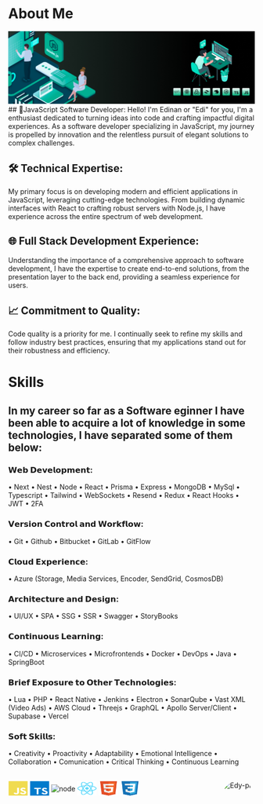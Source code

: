 # About Me
<img src="https://github.com/xTheM4ST3Rx/xTheM4ST3Rx/blob/main/FrameBG.jpg" alt=""/>
## 🚀JavaScript Software Developer:
Hello! I'm Edinan or "Edi" for you, I'm a enthusiast dedicated to turning ideas into code and crafting impactful digital experiences. As a software developer specializing in JavaScript, my journey is propelled by innovation and the relentless pursuit of elegant solutions to complex challenges.

## 🛠️ Technical Expertise:
My primary focus is on developing modern and efficient applications in JavaScript, leveraging cutting-edge technologies. From building dynamic interfaces with React to crafting robust servers with Node.js, I have experience across the entire spectrum of web development.

## 🌐 Full Stack Development Experience:
Understanding the importance of a comprehensive approach to software development, I have the expertise to create end-to-end solutions, from the presentation layer to the back end, providing a seamless experience for users.

## 📈 Commitment to Quality:
Code quality is a priority for me. I continually seek to refine my skills and follow industry best practices, ensuring that my applications stand out for their robustness and efficiency.

# Skills
## In my career so far as a Software eginner I have been able to acquire a lot of knowledge in some technologies, I have separated some of them below:

### 𝗪𝗲𝗯 𝗗𝗲𝘃𝗲𝗹𝗼𝗽𝗺𝗲𝗻𝘁:
• Next
• Nest
• Node
• React
• Prisma
• Express
• MongoDB
• MySql
• Typescript
• Tailwind
• WebSockets
• Resend
• Redux
• React Hooks
• JWT
• 2FA

### 𝗩𝗲𝗿𝘀𝗶𝗼𝗻 𝗖𝗼𝗻𝘁𝗿𝗼𝗹 𝗮𝗻𝗱 𝗪𝗼𝗿𝗸𝗳𝗹𝗼𝘄:
• Git
• Github
• Bitbucket
• GitLab
• GitFlow

### 𝗖𝗹𝗼𝘂𝗱 𝗘𝘅𝗽𝗲𝗿𝗶𝗲𝗻𝗰𝗲:
• Azure (Storage, Media Services, Encoder, SendGrid, CosmosDB)

### 𝗔𝗿𝗰𝗵𝗶𝘁𝗲𝗰𝘁𝘂𝗿𝗲 𝗮𝗻𝗱 𝗗𝗲𝘀𝗶𝗴𝗻:
• UI/UX
• SPA
• SSG
• SSR
• Swagger
• StoryBooks

### 𝗖𝗼𝗻𝘁𝗶𝗻𝘂𝗼𝘂𝘀 𝗟𝗲𝗮𝗿𝗻𝗶𝗻𝗴:
• CI/CD
• Microservices
• Microfrontends
• Docker
• DevOps
• Java
• SpringBoot

### 𝗕𝗿𝗶𝗲𝗳 𝗘𝘅𝗽𝗼𝘀𝘂𝗿𝗲 𝘁𝗼 𝗢𝘁𝗵𝗲𝗿 𝗧𝗲𝗰𝗵𝗻𝗼𝗹𝗼𝗴𝗶𝗲𝘀:
• Lua
• PHP
• React Native
• Jenkins
• Electron
• SonarQube
• Vast XML (Video Ads)
• AWS Cloud
• Threejs
• GraphQL
• Apollo Server/Client
• Supabase
• Vercel


### 𝗦𝗼𝗳𝘁 𝗦𝗸𝗶𝗹𝗹𝘀:
• Creativity
• Proactivity
• Adaptability
• Emotional Intelligence
• Collaboration
• Comunication
• Critical Thinking
• Continuous Learning

<div style="display: inline_block"><br>
  <img align="center" alt="Js" height="30" width="40" src="https://raw.githubusercontent.com/devicons/devicon/master/icons/javascript/javascript-plain.svg">
  <img align="center" alt="Ts" height="30" width="40" src="https://raw.githubusercontent.com/devicons/devicon/master/icons/typescript/typescript-plain.svg">
  <img align="center" alt="node"  width="30" src="https://brandslogos.com/wp-content/uploads/images/nodejs-icon-logo.png">
  <img align="center" alt="React" height="30" width="40" src="https://raw.githubusercontent.com/devicons/devicon/master/icons/react/react-original.svg">
  <img align="center" alt="HTML" height="30" width="40" src="https://raw.githubusercontent.com/devicons/devicon/master/icons/html5/html5-original.svg">
  <img align="center" alt="CSS" height="30" width="40" src="https://raw.githubusercontent.com/devicons/devicon/master/icons/css3/css3-original.svg">
  <img align="right" alt="Edy-pic" height="150" style="border-radius:50px;" src="https://upload.wikimedia.org/wikipedia/commons/thumb/9/99/Unofficial_JavaScript_logo_2.svg/1024px-Unofficial_JavaScript_logo_2.svg.png">
</div>

##
